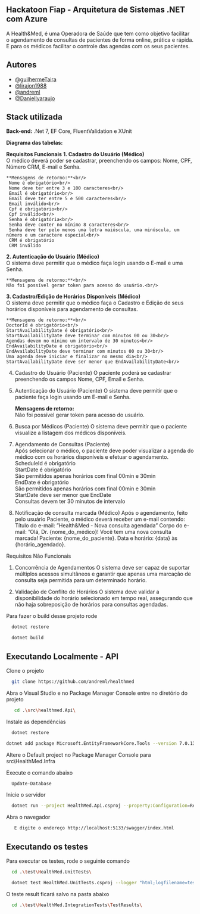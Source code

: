 ## Hackatoon Fiap - Arquitetura de Sistemas .NET com Azure

A Health&Med, é uma Operadora de Saúde que tem como objetivo facilitar o agendamento de consultas de pacientes de forma online, prática e rápida.
E para os médicos facilitar o controle das agendas com os seus pacientes.

## Autores

- [@guilhermeTaira](https://github.com/guilhermeTaira)
- [@lirajon1988](https://github.com/lirajon1988)
- [@andreml](https://github.com/andreml)
- [@Daniellyaraujo](https://github.com/Daniellyaraujo)

## Stack utilizada

**Back-end:** .Net 7, EF Core, FluentValidation e XUnit

**Diagrama das tabelas:** 

**Requisitos Funcionais**
**1. Cadastro do Usuário (Médico)**<br/>
    O médico deverá poder se cadastrar, preenchendo os campos: Nome, CPF, Número CRM, E-mail e Senha.

    **Mensagens de retorno:**<br/>
     Nome é obrigatório<br/>
     Nome deve ter entre 3 e 100 caracteres<br/>
     Email é obrigatório<br/>
     Email deve ter entre 5 e 500 caracteres<br/>
     Email inválido<br/>
     Cpf é obrigatório<br/>
     Cpf inválido<br/>
     Senha é obrigatória<br/>
     Senha deve conter no mínimo 8 caracteres<br/>
     Senha deve ter pelo menos uma letra maiúscula, uma minúscula, um número e um caractere especial<br/>
     CRM é obrigatório
     CRM inválido

**2. Autenticação do Usuário (Médico)**<br/>
    O sistema deve permitir que o médico faça login usando o E-mail e uma Senha.<br/>

    **Mensagens de retorno:**<br/>
    Não foi possível gerar token para acesso do usuário.<br/>
   
**3. Cadastro/Edição de Horários Disponíveis (Médico)**<br/>
    O sistema deve permitir que o médico faça o Cadastro e Edição de seus horários disponíveis para agendamento de consultas.

    **Mensagens de retorno:**<br/>
    DoctorId é obrigatório<br/>
    StartAvailabilityDate é obrigatório<br/>
    StartAvailabilityDate deve terminar com minutos 00 ou 30<br/>
    Agendas devem no mínimo um intervalo de 30 minutos<br/>
    EndAvailabilityDate é obrigatório<br/>
    EndAvailabilityDate deve terminar com minutos 00 ou 30<br/>
    Uma agenda deve iniciar e finalizar no mesmo dia<br/>
    StartAvailabilityDate deve ser menor que EndAvailabilityDate<br/>
    
4. Cadastro do Usuário (Paciente)
    O paciente poderá se cadastrar preenchendo os campos Nome, CPF, Email e Senha.
    
5. Autenticação do Usuário (Paciente)
    O sistema deve permitir que o paciente faça login usando um E-mail e Senha.

    **Mensagens de retorno:**<br/>
    Não foi possível gerar token para acesso do usuário.<br/>
    
6. Busca por Médicos (Paciente)
O sistema deve permitir que o paciente visualize a listagem dos médicos
disponíveis.

7. Agendamento de Consultas (Paciente)<br/>
    Após selecionar o médico, o paciente deve poder visualizar a agenda do médico com os horários disponíveis e efetuar o agendamento.
    ScheduleId é obrigatório<br/>
    StartDate é obrigatório<br/>
    São permitidos apenas horários com final 00min e 30min<br/>
    EndDate é obrigatório<br/>
    São permitidos apenas horários com final 00min e 30min<br/>
    StartDate deve ser menor que EndDate<br/>
    Consultas devem ter 30 minutos de intervalo

8. Notificação de consulta marcada (Médico)
Após o agendamento, feito pelo usuário Paciente, o médico deverá receber um e-mail contendo:
Título do e-mail:
”Health&Med - Nova consulta agendada”
Corpo do e-mail:
”Olá, Dr. {nome_do_médico}!
Você tem uma nova consulta marcada!
Paciente: {nome_do_paciente}.
Data e horário: {data} às {horário_agendado}.

Requisitos Não Funcionais
1. Concorrência de Agendamentos
    O sistema deve ser capaz de suportar múltiplos acessos simultâneos e
    garantir que apenas uma marcação de consulta seja permitida para um
    determinado horário.
   
2. Validação de Conflito de Horários
O sistema deve validar a disponibilidade do horário selecionado em tempo
real, assegurando que não haja sobreposição de horários para consultas
agendadas.

Para fazer o build desse projeto rode

```bash
  dotnet restore
```

```bash
  dotnet build
```
## Executando Localmente - API

Clone o projeto

```bash
  git clone https://github.com/andreml/healthmed
```

Abra o Visual Studio e no Package Manager Console entre no diretório do projeto

```bash
   cd .\src\healthmed.Api\
```

Instale as dependências

```bash
  dotnet restore
```

```bash
dotnet add package Microsoft.EntityFrameworkCore.Tools --version 7.0.13
```

Altere o Default project no Package Manager Console para src\HealthMed.Infra

Execute o comando abaixo

```bash
  Update-Database
```

Inicie o servidor

```bash
  dotnet run --project HealthMed.Api.csproj --property:Configuration=Release --port 5133
```

Abra o navegador

```bash
   E digite o endereço http://localhost:5133/swagger/index.html
```

## Executando os testes

Para executar os testes, rode o seguinte comando

```bash
  cd .\test\HealthMed.UnitTests\
```

```bash
  dotnet test HealthMed.UnitTests.csproj --logger "html;logfilename=testResults.html"
```

O teste result ficará salvo na pasta abaixo

```bash
  cd .\test\HealthMed.IntegrationTests\TestResults\
```
